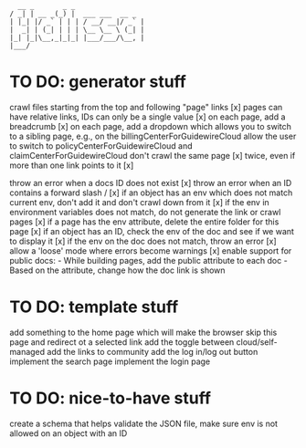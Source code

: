 ``` 
  __ _       _ _
/ _| | __ _(_) |  ___ ___  __ _
| |_| |/ _` | | | / __/ __|/ _` |
|  _| | (_| | | | \__ \__ \ (_| |
|_| |_|\__,_|_|_| |___/___/\__, |
|___/

```

# TO DO: generator stuff

crawl files starting from the top and following "page" links [x]
pages can have relative links, IDs can only be a single value [x]
on each page, add a breadcrumb [x]
on each page, add a dropdown which allows you to switch to a sibling page, e.g., on the billingCenterForGuidewireCloud
allow the user to switch to policyCenterForGuidewireCloud and claimCenterForGuidewireCloud don't crawl the same page [x]
twice, even if more than one link points to it [x]

throw an error when a docs ID does not exist [x]
throw an error when an ID contains a forward slash / [x]
if an object has an env which does not match current env, don't add it and don't crawl down from it [x]
if the env in environment variables does not match, do not generate the link or crawl pages [x]
if a page has the env attribute, delete the entire folder for this page [x]
if an object has an ID, check the env of the doc and see if we want to display it [x]
if the env on the doc does not match, throw an error [x]
allow a 'loose' mode where errors become warnings [x]
enable support for public docs:
    - While building pages, add the public attribute to each doc
    - Based on the attribute, change how the doc link is shown


# TO DO: template stuff

add something to the home page which will make the browser skip this page and redirect ot a selected link add the toggle
between cloud/self-managed add the links to community add the log in/log out button implement the search page implement
the login page

# TO DO: nice-to-have stuff

create a schema that helps validate the JSON file, make sure env is not allowed on an object with an ID
